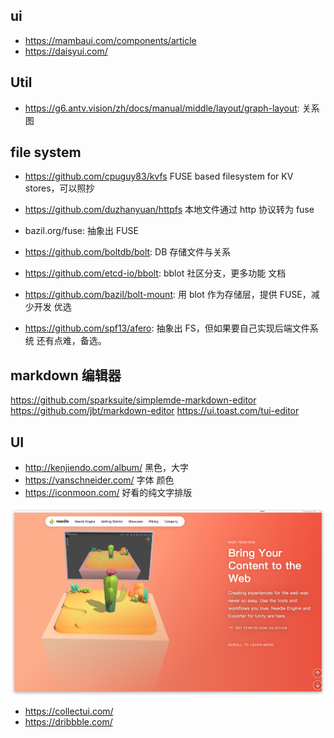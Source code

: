 ## ui

- https://mambaui.com/components/article
- https://daisyui.com/

## Util
- https://g6.antv.vision/zh/docs/manual/middle/layout/graph-layout: 关系图

## file system

- https://github.com/cpuguy83/kvfs FUSE based filesystem for KV stores，可以照抄
- https://github.com/duzhanyuan/httpfs 本地文件通过 http 协议转为 fuse
- bazil.org/fuse: 抽象出 FUSE
- https://github.com/boltdb/bolt: DB 存储文件与关系
- https://github.com/etcd-io/bbolt: bblot 社区分支，更多功能 文档
- https://github.com/bazil/bolt-mount: 用 blot 作为存储层，提供 FUSE，减少开发 优选

- https://github.com/spf13/afero: 抽象出 FS，但如果要自己实现后端文件系统 还有点难，备选。

## markdown 编辑器
https://github.com/sparksuite/simplemde-markdown-editor
https://github.com/jbt/markdown-editor
https://ui.toast.com/tui-editor

## UI

- http://kenjiendo.com/album/ 黑色，大字
- https://vanschneider.com/ 字体 颜色
- https://iconmoon.com/ 好看的纯文字排版

![](./note/needle.tools.png)


- https://collectui.com/
- https://dribbble.com/